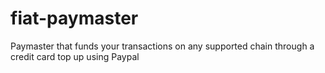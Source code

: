 # fiat-paymaster
Paymaster that funds your transactions on any supported chain through a credit card top up using Paypal
